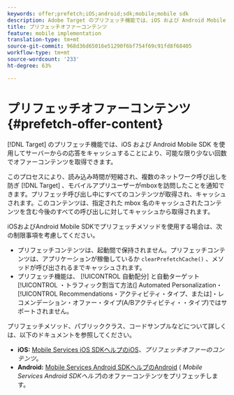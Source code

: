 ```yaml
---
keywords: offer;prefetch;iOS;android;sdk;mobile;mobile sdk
description: Adobe Target のプリフェッチ機能では、iOS および Android Mobile SDK を使用してサーバーからの応答をキャッシュすることにより、可能な限り少ない回数でオファーコンテンツを取得できます。
title: プリフェッチオファーコンテンツ
feature: mobile implementation
translation-type: tm+mt
source-git-commit: 968d36d65016e51290f6bf754f69c91fd8f68405
workflow-type: tm+mt
source-wordcount: '233'
ht-degree: 63%

---
```



# プリフェッチオファーコンテンツ{#prefetch-offer-content}

[!DNL Target] のプリフェッチ機能では、iOS および Android Mobile SDK を使用してサーバーからの応答をキャッシュすることにより、可能な限り少ない回数でオファーコンテンツを取得できます。

このプロセスにより、読み込み時間が短縮され、複数のネットワーク呼び出しを防ぎ [!DNL Target] 、モバイルアプリユーザーがmboxを訪問したことを通知できます。プリフェッチ呼び出し中にすべてのコンテンツが取得され、キャッシュされます。このコンテンツは、指定された mbox 名のキャッシュされたコンテンツを含む今後のすべての呼び出しに対してキャッシュから取得されます。

iOSおよびAndroid Mobile SDKでプリフェッチメソッドを使用する場合は、次の制限事項を考慮してください。

* プリフェッチコンテンツは、起動間で保持されません。プリフェッチコンテンツは、アプリケーションが稼働しているか `clearPrefetchCache()` 、メソッドが呼び出されるまでキャッシュされます。
* プリフェッチ機能は、 [!UICONTROL 自動配分] と自動ターゲット [!UICONTROL ・トラフィック割当て方法(] Automated Personalization・ [!UICONTROL Recommendations・アクティビティ・タイプ、または][](/help/c-recommendations/recommendations-as-an-offer.md)・レコメンデーション・オファー・タイプ(A/Bアクティビティ・・タイプ)ではサポートされません。

プリフェッチメソッド、パブリッククラス、コードサンプルなどについて詳しくは、以下のドキュメントを参照してください。

* **iOS:** [Mobile Services iOS SDKヘルプのiOS](https://experienceleague.adobe.com/docs/mobile-services/ios/target-ios/c-mob-target-prefetch-ios.html)*、プリフェッチオファーのコンテンツ*。
* **Android:** [Mobile Services Android SDKヘルプのAndroid](https://experienceleague.adobe.com/docs/mobile-services/android/target-android/c-mob-target-prefetch-android.html) ( *Mobile Services Android SDKヘルプ*)のオファーコンテンツをプリフェッチします。
